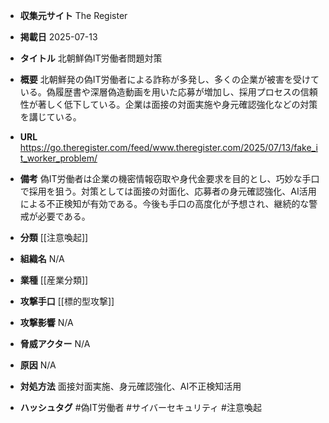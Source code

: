 - **収集元サイト**
The Register

- **掲載日**
2025-07-13

- **タイトル**
北朝鮮偽IT労働者問題対策

- **概要**
北朝鮮発の偽IT労働者による詐称が多発し、多くの企業が被害を受けている。偽履歴書や深層偽造動画を用いた応募が増加し、採用プロセスの信頼性が著しく低下している。企業は面接の対面実施や身元確認強化などの対策を講じている。

- **URL**
https://go.theregister.com/feed/www.theregister.com/2025/07/13/fake_it_worker_problem/

- **備考**
偽IT労働者は企業の機密情報窃取や身代金要求を目的とし、巧妙な手口で採用を狙う。対策としては面接の対面化、応募者の身元確認強化、AI活用による不正検知が有効である。今後も手口の高度化が予想され、継続的な警戒が必要である。

- **分類**
[[注意喚起]]

- **組織名**
N/A

- **業種**
[[産業分類]]

- **攻撃手口**
[[標的型攻撃]]

- **攻撃影響**
N/A

- **脅威アクター**
N/A

- **原因**
N/A

- **対処方法**
面接対面実施、身元確認強化、AI不正検知活用

- **ハッシュタグ**
#偽IT労働者 #サイバーセキュリティ #注意喚起
